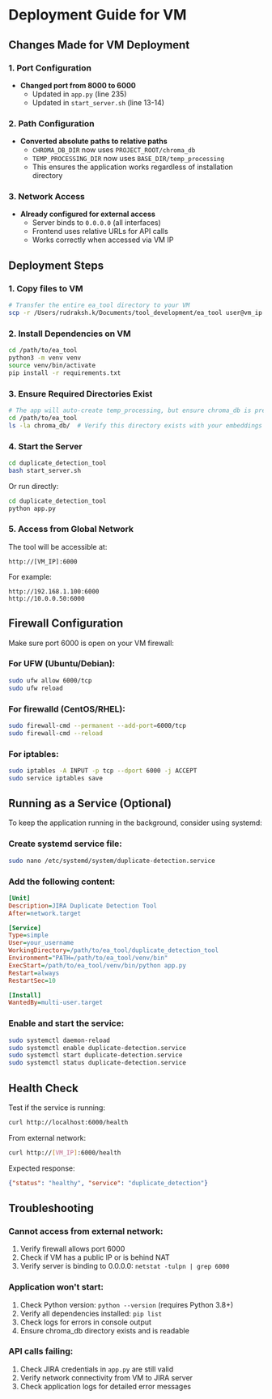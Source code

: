 # Deployment Guide for VM

## Changes Made for VM Deployment

### 1. Port Configuration
- **Changed port from 8000 to 6000**
  - Updated in `app.py` (line 235)
  - Updated in `start_server.sh` (line 13-14)

### 2. Path Configuration
- **Converted absolute paths to relative paths**
  - `CHROMA_DB_DIR` now uses `PROJECT_ROOT/chroma_db`
  - `TEMP_PROCESSING_DIR` now uses `BASE_DIR/temp_processing`
  - This ensures the application works regardless of installation directory

### 3. Network Access
- **Already configured for external access**
  - Server binds to `0.0.0.0` (all interfaces)
  - Frontend uses relative URLs for API calls
  - Works correctly when accessed via VM IP

## Deployment Steps

### 1. Copy files to VM
```bash
# Transfer the entire ea_tool directory to your VM
scp -r /Users/rudraksh.k/Documents/tool_development/ea_tool user@vm_ip:/path/to/destination/
```

### 2. Install Dependencies on VM
```bash
cd /path/to/ea_tool
python3 -m venv venv
source venv/bin/activate
pip install -r requirements.txt
```

### 3. Ensure Required Directories Exist
```bash
# The app will auto-create temp_processing, but ensure chroma_db is present
cd /path/to/ea_tool
ls -la chroma_db/  # Verify this directory exists with your embeddings database
```

### 4. Start the Server
```bash
cd duplicate_detection_tool
bash start_server.sh
```

Or run directly:
```bash
cd duplicate_detection_tool
python app.py
```

### 5. Access from Global Network
The tool will be accessible at:
```
http://[VM_IP]:6000
```

For example:
```
http://192.168.1.100:6000
http://10.0.0.50:6000
```

## Firewall Configuration

Make sure port 6000 is open on your VM firewall:

### For UFW (Ubuntu/Debian):
```bash
sudo ufw allow 6000/tcp
sudo ufw reload
```

### For firewalld (CentOS/RHEL):
```bash
sudo firewall-cmd --permanent --add-port=6000/tcp
sudo firewall-cmd --reload
```

### For iptables:
```bash
sudo iptables -A INPUT -p tcp --dport 6000 -j ACCEPT
sudo service iptables save
```

## Running as a Service (Optional)

To keep the application running in the background, consider using systemd:

### Create systemd service file:
```bash
sudo nano /etc/systemd/system/duplicate-detection.service
```

### Add the following content:
```ini
[Unit]
Description=JIRA Duplicate Detection Tool
After=network.target

[Service]
Type=simple
User=your_username
WorkingDirectory=/path/to/ea_tool/duplicate_detection_tool
Environment="PATH=/path/to/ea_tool/venv/bin"
ExecStart=/path/to/ea_tool/venv/bin/python app.py
Restart=always
RestartSec=10

[Install]
WantedBy=multi-user.target
```

### Enable and start the service:
```bash
sudo systemctl daemon-reload
sudo systemctl enable duplicate-detection.service
sudo systemctl start duplicate-detection.service
sudo systemctl status duplicate-detection.service
```

## Health Check

Test if the service is running:
```bash
curl http://localhost:6000/health
```

From external network:
```bash
curl http://[VM_IP]:6000/health
```

Expected response:
```json
{"status": "healthy", "service": "duplicate_detection"}
```

## Troubleshooting

### Cannot access from external network:
1. Verify firewall allows port 6000
2. Check if VM has a public IP or is behind NAT
3. Verify server is binding to 0.0.0.0: `netstat -tulpn | grep 6000`

### Application won't start:
1. Check Python version: `python --version` (requires Python 3.8+)
2. Verify all dependencies installed: `pip list`
3. Check logs for errors in console output
4. Ensure chroma_db directory exists and is readable

### API calls failing:
1. Check JIRA credentials in `app.py` are still valid
2. Verify network connectivity from VM to JIRA server
3. Check application logs for detailed error messages

